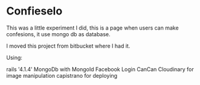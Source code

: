 Confieselo
=========

This was a little experiment I did, this is a page when users can make confesions, it use mongo db as database.

I moved this project from bitbucket where I had it.


Using:

rails '4.1.4'
MongoDb with MongoId
Facebook Login
CanCan
Cloudinary for image manipulation
capistrano for deploying
